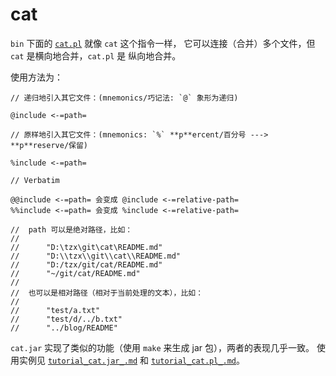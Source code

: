 # cat

`bin` 下面的 [`cat.pl`](bin/cat.pl) 就像 `cat` 这个指令一样，
它可以连接（合并）多个文件，但 `cat` 是横向地合并，`cat.pl` 是
纵向地合并。

使用方法为：

    // 递归地引入其它文件：(mnemonics/巧记法: `@` 象形为递归)

    @include <-=path=

    // 原样地引入其它文件：(mnemonics: `%` **p**ercent/百分号 ---> **p**reserve/保留)

    %include <-=path=

    // Verbatim

    @@include <-=path= 会变成 @include <-=relative-path=
    %%include <-=path= 会变成 %include <-=relative-path=

    //  path 可以是绝对路径，比如：
    //
    //      "D:\tzx\git\cat\README.md"
    //      "D:\\tzx\\git\\cat\\README.md"
    //      "D:/tzx/git/cat/README.md"
    //      "~/git/cat/README.md"
    //
    //  也可以是相对路径（相对于当前处理的文本），比如：
    //
    //      "test/a.txt"
    //      "test/d/../b.txt"
    //      "../blog/README"

`cat.jar` 实现了类似的功能（使用 `make` 来生成 jar 包），两者的表现几乎一致。
使用实例见
[`tutorial_cat.jar_.md`](tutorial_cat.jar_.md) 和
[`tutorial_cat.pl_.md`](tutorial_cat.pl_.md)。
